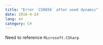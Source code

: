 ```yaml
---
title: "Error `CS0656` after used dynamic"
date: 2016-4-24
lang: en
category: C#
---
```


Need to reference `Microsoft.CSharp`
